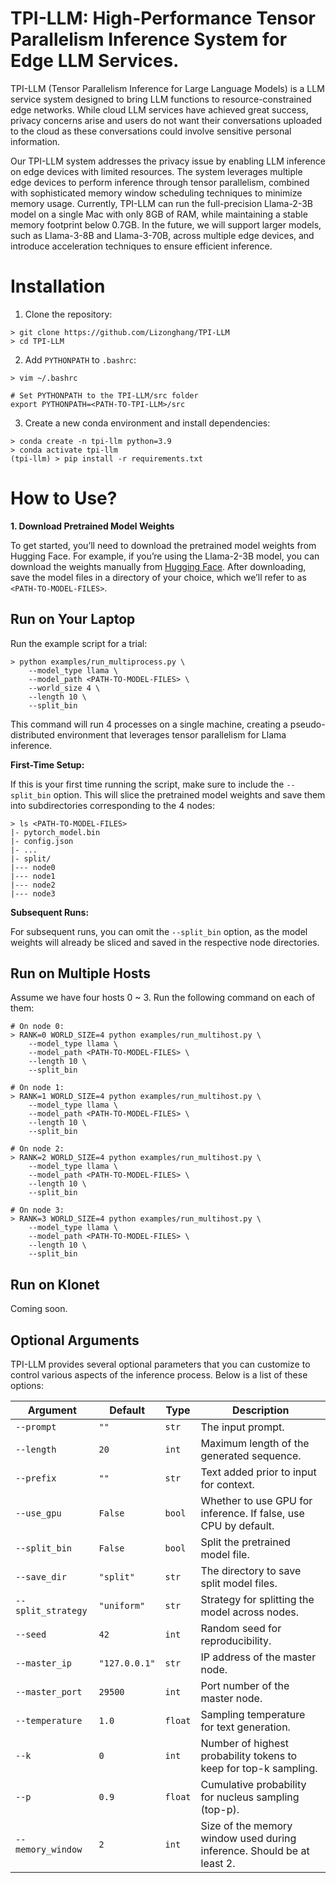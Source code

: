 # TPI-LLM: High-Performance Tensor Parallelism Inference System for Edge LLM Services.
TPI-LLM (Tensor Parallelism Inference for Large Language Models) is a LLM service system designed to bring LLM 
functions to resource-constrained edge networks. While cloud LLM services have achieved great success, privacy 
concerns arise and users do not want their conversations uploaded to the cloud as these conversations could 
involve sensitive personal information.

Our TPI-LLM system addresses the privacy issue by enabling LLM inference on edge devices with limited resources. 
The system leverages multiple edge devices to perform inference through tensor parallelism, combined with 
sophisticated memory window scheduling techniques to minimize memory usage. Currently, TPI-LLM can run the 
full-precision Llama-2-3B model on a single Mac with only 8GB of RAM, while maintaining a stable memory footprint 
below 0.7GB. In the future, we will support larger models, such as Llama-3-8B and Llama-3-70B, across multiple edge 
devices, and introduce acceleration techniques to ensure efficient inference.

# Installation
1. Clone the repository:
```commandline
> git clone https://github.com/Lizonghang/TPI-LLM
> cd TPI-LLM
```

2. Add `PYTHONPATH` to `.bashrc`:
```commandline
> vim ~/.bashrc

# Set PYTHONPATH to the TPI-LLM/src folder
export PYTHONPATH=<PATH-TO-TPI-LLM>/src
```

3. Create a new conda environment and install dependencies:
```commandline
> conda create -n tpi-llm python=3.9
> conda activate tpi-llm
(tpi-llm) > pip install -r requirements.txt
```

# How to Use?

**1. Download Pretrained Model Weights**

To get started, you’ll need to download the pretrained model weights from Hugging Face. For example, if you’re 
using the Llama-2-3B model, you can download the weights manually from [Hugging Face](https://huggingface.co/openlm-research/open_llama_3b_v2). 
After downloading, save the model files in a directory of your choice, which we’ll refer to as `<PATH-TO-MODEL-FILES>`.

## Run on Your Laptop
Run the example script for a trial:
```commandline
> python examples/run_multiprocess.py \
    --model_type llama \
    --model_path <PATH-TO-MODEL-FILES> \
    --world_size 4 \
    --length 10 \
    --split_bin
```
This command will run 4 processes on a single machine, creating a pseudo-distributed environment that leverages 
tensor parallelism for Llama inference.

**First-Time Setup:**

If this is your first time running the script, make sure to include the <code>--split_bin</code> option. 
This will slice the pretrained model weights and save them into subdirectories corresponding to the 4 nodes:


```commandline
> ls <PATH-TO-MODEL-FILES>
|- pytorch_model.bin
|- config.json
|- ...
|- split/
|--- node0
|--- node1
|--- node2
|--- node3
```

**Subsequent Runs:**

For subsequent runs, you can omit the <code>--split_bin</code> option, as the model weights will already be sliced 
and saved in the respective node directories.

## Run on Multiple Hosts
Assume we have four hosts 0 ~ 3. Run the following command on each of them:

```commandline
# On node 0:
> RANK=0 WORLD_SIZE=4 python examples/run_multihost.py \
    --model_type llama \
    --model_path <PATH-TO-MODEL-FILES> \
    --length 10 \
    --split_bin

# On node 1:
> RANK=1 WORLD_SIZE=4 python examples/run_multihost.py \
    --model_type llama \
    --model_path <PATH-TO-MODEL-FILES> \
    --length 10 \
    --split_bin

# On node 2:
> RANK=2 WORLD_SIZE=4 python examples/run_multihost.py \
    --model_type llama \
    --model_path <PATH-TO-MODEL-FILES> \
    --length 10 \
    --split_bin
    
# On node 3:
> RANK=3 WORLD_SIZE=4 python examples/run_multihost.py \
    --model_type llama \
    --model_path <PATH-TO-MODEL-FILES> \
    --length 10 \
    --split_bin
```

## Run on Klonet
Coming soon.

## Optional Arguments
TPI-LLM provides several optional parameters that you can customize to control various aspects of the inference process. 
Below is a list of these options:

| Argument           | Default       | Type    | Description                                                            |
|--------------------|---------------|---------|------------------------------------------------------------------------|
| `--prompt`         | `""`          | `str`   | The input prompt.                                                      |
| `--length`         | `20`          | `int`   | Maximum length of the generated sequence.                              |
| `--prefix`         | `""`          | `str`   | Text added prior to input for context.                                 |
| `--use_gpu`        | `False`       | `bool`  | Whether to use GPU for inference. If false, use CPU by default.        |
| `--split_bin`      | `False`       | `bool`  | Split the pretrained model file.                                       |
| `--save_dir`       | `"split"`     | `str`   | The directory to save split model files.                               |
| `--split_strategy` | `"uniform"`   | `str`   | Strategy for splitting the model across nodes.                         |
| `--seed`           | `42`          | `int`   | Random seed for reproducibility.                                       |
| `--master_ip`      | `"127.0.0.1"` | `str`   | IP address of the master node.                                         |
| `--master_port`    | `29500`       | `int`   | Port number of the master node.                                        |
| `--temperature`    | `1.0`         | `float` | Sampling temperature for text generation.                              |
| `--k`              | `0`           | `int`   | Number of highest probability tokens to keep for top-k sampling.       |
| `--p`              | `0.9`         | `float` | Cumulative probability for nucleus sampling (top-p).                   |
| `--memory_window`  | `2`           | `int`   | Size of the memory window used during inference. Should be at least 2. |